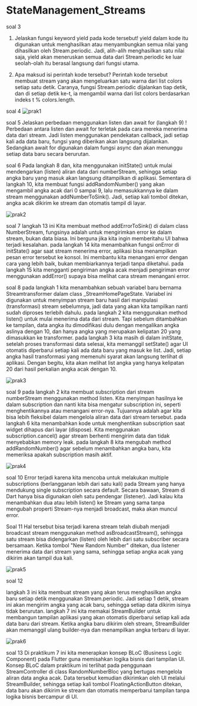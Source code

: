 # StateManagement_Streams

soal 3
1. Jelaskan fungsi keyword yield pada kode tersebut!
yield dalam kode itu digunakan untuk menghasilkan atau menyambungkan semua nilai yang dihasilkan oleh Stream.periodic. Jadi, alih-alih menghasilkan satu nilai saja, yield akan meneruskan semua data dari Stream.periodic ke luar seolah-olah itu berasal langsung dari fungsi utama.

2. Apa maksud isi perintah kode tersebut?
Perintah kode tersebut membuat stream yang akan mengeluarkan satu warna dari list colors setiap satu detik. Caranya, fungsi Stream.periodic dijalankan tiap detik, dan di setiap detik ke-t, ia mengambil warna dari list colors berdasarkan indeks t % colors.length.

soal 4 
![prak1](./steam_riri/lib/assets/praktikum1.gif)

soal 5 
Jelaskan perbedaan menggunakan listen dan await for (langkah 9) !
Perbedaan antara listen dan await for terletak pada cara mereka menerima data dari stream. Jadi listen menggunakan pendekatan callback, jadi setiap kali ada data baru, fungsi yang diberikan akan langsung dijalankan. Sedangkan await for digunakan dalam fungsi async dan akan menunggu setiap data baru secara berurutan.

soal 6 
Pada langkah 8 dan, kita menggunakan initState() untuk mulai mendengarkan (listen) aliran data dari numberStream, sehingga setiap angka baru yang masuk akan langsung ditampilkan di aplikasi. Sementara di langkah 10, kita membuat fungsi addRandomNumber() yang akan mengambil angka acak dari 0 sampai 9, lalu memasukkannya ke dalam stream menggunakan addNumberToSink(). Jadi, setiap kali tombol ditekan, angka acak dikirim ke stream dan otomatis tampil di layar.

![prak2](./steam_riri/lib/assets/praktikum2.gif)

soal 7
langkah 13 ini Kita membuat method addErrorToSink() di dalam class NumberStream, fungsinya adalah untuk mengirimkan error ke dalam stream, bukan data biasa. Ini berguna jika kita ingin memberitahu UI bahwa terjadi kesalahan. 
pada langkah 14 kita menambahkan fungsi onError di initState() agar saat stream menerima error, aplikasi bisa menampilkan pesan error tersebut ke konsol. Ini membantu kita menangani error dengan cara yang lebih baik, bukan membiarkannya terjadi tanpa diketahui. 
pada langkah 15 kita mengganti pengiriman angka acak menjadi pengiriman error menggunakan addError() supaya bisa melihat cara stream menangani error.

soal 8 
pada langkah 1 kita menambahkan sebuah variabel baru bernama Streamtransformer dalam class _StreamHomePageState. Variabel ini digunakan untuk menyimpan stream baru hasil dari manipulasi (transformasi) stream sebelumnya, jadi data yang akan kita tampilkan nanti sudah diproses terlebih dahulu.
pada langkah 2 kita menggunakan method listen() untuk mulai menerima data dari stream. Tapi sebelum ditambahkan ke tampilan, data angka itu dimodifikasi dulu dengan mengalikan angka aslinya dengan 10, dan hanya angka yang merupakan kelipatan 20 yang dimasukkan ke transformer. 
pada langkah 3 kita masih di dalam initState, setelah proses transformasi data selesai, kita memanggil setState() agar UI otomatis diperbarui setiap kali ada data baru yang masuk ke list. Jadi, setiap angka hasil transformasi yang memenuhi syarat akan langsung terlihat di aplikasi. Dengan begitu, kita akan melihat list angka yang hanya kelipatan 20 dari hasil perkalian angka acak dengan 10.

![prak3](./steam_riri/lib/assets/praktikum3.gif)

soal 9 
pada langkah 2 kita membuat subscription dari stream numberStream menggunakan method listen. Kita menyimpan hasilnya ke dalam subscription dan nanti kita bisa mengatur subscription ini, seperti menghentikannya atau menangani error-nya. Tujuannya adalah agar kita bisa lebih fleksibel dalam mengelola aliran data dari stream tersebut.
pada langkah 6 kita menambahkan kode untuk menghentikan subscription saat widget dihapus dari layar (dispose). Kita menggunakan subscription.cancel() agar stream berhenti mengirim data dan tidak menyebabkan memory leak. 
pada langkah 8 kita mengubah method addRandomNumber() agar sebelum menambahkan angka baru, kita memeriksa apakah subscription masih aktif.

![prak4](./steam_riri/lib/assets/praktikum4.gif)

soal 10 
Error terjadi karena kita mencoba untuk melakukan multiple subscriptions (berlangganan lebih dari satu kali) pada Stream yang hanya mendukung single subscription secara default. Secara bawaan, Stream di Dart hanya bisa digunakan oleh satu pendengar (listener). Jadi kalau kita menambahkan dua atau lebih listen() ke Stream yang sama tanpa mengubah properti Stream-nya menjadi broadcast, maka akan muncul error.

Soal 11
Hal tersebut bisa terjadi karena stream telah diubah menjadi broadcast stream menggunakan method asBroadcastStream(), sehingga satu stream bisa didengarkan (listen) oleh lebih dari satu subscriber secara bersamaan. Ketika tombol "New Random Number" ditekan, dua listener menerima data dari stream yang sama, sehingga setiap angka acak yang dikirim akan tampil dua kali.

![prak5](./steam_riri/lib/assets/praktikum5.gif)

soal 12 

langkah 3 ini kita membuat stream yang akan terus menghasilkan angka baru setiap detik menggunakan Stream.periodic. Jadi setiap 1 detik, stream ini akan mengirim angka yang acak baru, sehingga setiap data dikirim isinya tidak berurutan.
langkah 7 ini kita memakai StreamBuilder untuk membangun tampilan aplikasi yang akan otomatis diperbarui setiap kali ada data baru dari stream. Ketika angka baru dikirim oleh stream, StreamBuilder akan memanggil ulang builder-nya dan menampilkan angka terbaru di layar.

![prak6](./streambuilder_riri/lib/assets/praktikum6.gif)

soal 13 
Di praktikum 7 ini kita menerapkan konsep BLoC (Business Logic Component) pada Flutter guna memisahkan logika bisnis dari tampilan UI. Konsep BLoC dalam praktikum ini terlihat pada penggunaan StreamController di class RandomNumberBloc yang bertugas mengelola aliran data angka acak. Data tersebut kemudian dikirimkan oleh UI melalui StreamBuilder, sehingga setiap kali tombol FloatingActionButton ditekan, data baru akan dikirim ke stream dan otomatis memperbarui tampilan tanpa logika bisnis bercampur di UI.
